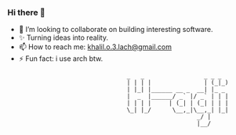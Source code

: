 
### Hi there 👋

<!--
**H-ADJI/H-ADJI** is a ✨ _special_ ✨ repository because its `README.md` (this file) appears on your GitHub profile. -->


- 👯 I’m looking to collaborate on building interesting software.
- ✨ Turning ideas into reality. 
- 📫 How to reach me: khalil.o.3.lach@gmail.com
- ⚡ Fun fact: i use arch btw.


<!-- language: lang-none -->

                                      _   _                 _ _ _ 
                                      | | | |               | (_|_)
                                      | |_| |______ __ _  __| |_ _ 
                                      |  _  |______/ _` |/ _` | | |
                                      | | | |     | (_| | (_| | | |
                                      \_| |_/      \__,_|\__,_| |_|
                                                          _/ |  
                                                          |__/   
